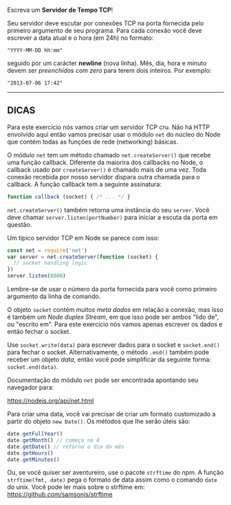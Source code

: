Escreva um **Servidor de Tempo TCP**!

Seu servidor deve escutar por conexões TCP na porta fornecida pelo primeiro argumento de seu programa. Para cada conexão você deve escrever a data atual e o hora (em 24h) no formato:

```
"YYYY-MM-DD hh:mm"
```

seguido por um carácter **newline** (nova linha). Mês, dia, hora e minuto devem ser *preenchidos com zero* para terem dois inteiros. Por exemplo:

```
"2013-07-06 17:42"
```

----------------------------------------------------------------------
## DICAS

Para este exercício nós vamos criar um servidor TCP cru. Não há HTTP envolvido aqui então vamos precisar usar o módulo `net` do núcleo do Node que contém todas as funções de rede (networking) básicas.

O módulo `net` tem um método chamado `net.createServer()` que recebe uma função callback. Diferente da maiorira dos callbacks no Node, o callback usado por `createServer()` é chamado mais de uma vez. Toda conexão recebida por nosso servidor dispara outra chamada para o callback. A função callback tem a seguinte assinatura:

```js
function callback (socket) { /* ... */ }
```

`net.createServer()` também retorna uma instância do seu `server`. Você deve chamar `server.listen(portNumber)` para iniciar a escuta da porta em questão.

Um típico servidor TCP em Node se parece com isso:

```js
const net = require('net')
var server = net.createServer(function (socket) {
  // socket handling logic
})
server.listen(8000)
```

Lembre-se de usar o número da porta fornecida para você como primeiro argumento da linha de comando.

O objeto `socket` contém muitos *meta dados* em relação a conexão, mas isso é também um *Node duplex Stream*, em que isso pode ser ambos "lido de", ou "escrito em". Para este exercício nós vamos apenas escrever os dados e então fechar o socket.

Use `socket.write(data)` para escrever dados para o socket e `socket.end()` para fechar o socket. Alternativamente, o método `.end()` também pode receber um objeto *data*, então você pode simplificar da seguinte forma: `socket.end(data)`.

Documentação do módulo `net` pode ser encontrada apontando seu navegador para:

  https://nodejs.org/api/net.html

Para criar uma data, você vai precisar de criar um formato customizado a partir do objeto `new Date()`. Os métodos que lhe serão úteis são:

```js
date.getFullYear()
date.getMonth() // começa no 0
date.getDate() // retorna o dia do mês
date.getHours()
date.getMinutes()
```

Ou, se você quiser ser aventureiro, use o pacote `strftime` do npm. A função `strftime(fmt, date)` pega o formato de data assim como o comando `date` do unix. Você pode ler mais sobre o strftime em: https://github.com/samsonjs/strftime
